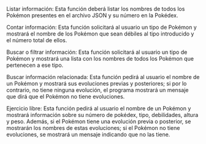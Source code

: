 Listar información: Esta función deberá listar los nombres de todos los Pokémon presentes en el archivo JSON y su número en la Pokédex.

Contar información: Esta función solicitará al usuario un tipo de Pokémon y mostrará el nombre de los Pokémon que sean débiles al tipo introducido y el número total de ellos.

Buscar o filtrar información: Esta función solicitará al usuario un tipo de Pokémon y mostrará una lista con los nombres de todos los Pokémon que pertenecen a ese tipo.

Buscar información relacionada: Esta función pedirá al usuario el nombre de un Pokémon y mostrará sus evoluciones previas y posteriores; si por lo contrario, no tiene ninguna evolución, el programa mostrará un mensaje que dirá que el Pokémon no tiene evoluciones.

Ejercicio libre: Esta función pedirá al usuario el nombre de un Pokémon y mostrará información sobre su número de pokédex, tipo, debilidades, altura y peso. Además, si el Pokémon tiene una evolución previa o posterior, se mostrarán los nombres de estas evoluciones; si el Pokémon no tiene evoluciones, se mostrará un mensaje indicando que no las tiene.
